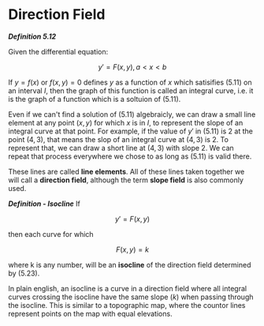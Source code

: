 # Direction Field

***Definition 5.12*** 

Given the differential equation:

$$ y' = F(x,y), a < x < b \tag{5.11} $$

If $y=f(x)$ or $f(x,y) =0$ defines $y$ as a function of $x$ which satisifies (5.11) on an interval $I$, then the graph of this function is called an integral curve, i.e. it is the graph of a function which is a soltuion of (5.11).

Even if we can't find a solution of (5.11) algebraicly, we can draw a small line element at any point $(x,y)$ for which $x$ is in $I$, to represent the slope of an integral curve at that point. For example, if the value of $y'$ in (5.11) is $2$ at the point $(4,3)$, that means the slop of an integral curve at $(4,3)$ is $2$. To represent that, we can draw a short line at $(4,3)$ with slope $2$. We can repeat that process everywhere we chose to as long as (5.11) is valid there.

These lines are called **line elements**. All of these lines taken together we will call a **direction field**, although the term **slope field** is also commonly used.

***Definition - Isocline***
If

$$ y' = F(x,y) \tag{5.23} $$

then each curve for which 

$$ F(x,y) = k \tag{5.24} $$

where k is any number, will be an **isocline** of the direction field determined by (5.23). 

In plain english, an isocline is a curve in a direction field where all integral curves crossing the isocline have the same slope ($k$) when passing through the isocline. This is similar to a topographic map, where the countor lines represent points on the map with equal elevations.



